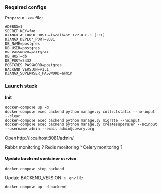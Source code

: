 ### Required configs

Prepare a `.env` file:

```
#DEBUG=1
SECRET_KEY=foo
DJANGO_ALLOWED_HOSTS=localhost 127.0.0.1 [::1]
DJANGO_DEPLOY_PORT=8081
DB_NAME=postgres
DB_USER=postgres
DB_PASSWORD=postgres
DB_HOST=db
DB_PORT=5432
POSTGRES_PASSWORD=postgres
BACKEND_VERSION=v1.1
DJANGO_SUPERUSER_PASSWORD=admin
```
### Launch stack

#### Init

```
docker-compose up -d
docker-compose exec backend python manage.py collectstatic --no-input --clear
docker-compose exec backend python manage.py migrate --noinput
docker-compose exec backend python manage.py createsuperuser --noinput --username admin --email admin@covary.org
```

Open http://localhost:8081/admin/

Rabbit monitoring ?
Redis monitoring ?
Celery monitoring ?

#### Update backend container service

```
docker-compose stop backend
```

Update BACKEND_VERSION in `.env` file

```
docker-compose up -d backend
```

